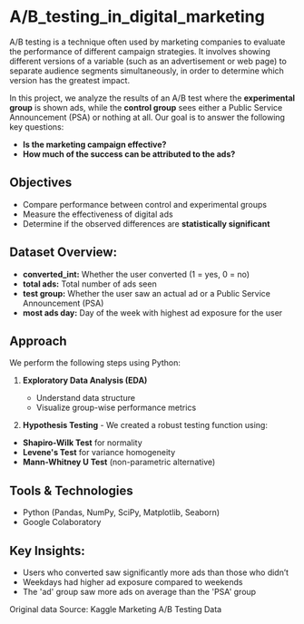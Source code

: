 # A/B_testing_in_digital_marketing
A/B testing is a technique often used by marketing companies to evaluate the performance of different campaign strategies. It involves showing different versions of a variable (such as an advertisement or web page) to separate audience segments simultaneously, in order to determine which version has the greatest impact.

In this project, we analyze the results of an A/B test where the **experimental group** is shown ads, while the **control group** sees either a Public Service Announcement (PSA) or nothing at all. Our goal is to answer the following key questions:

- **Is the marketing campaign effective?**
- **How much of the success can be attributed to the ads?**

## Objectives
- Compare performance between control and experimental groups  
- Measure the effectiveness of digital ads  
- Determine if the observed differences are **statistically significant**

## Dataset Overview:
-  **converted_int:** Whether the user converted (1 = yes, 0 = no)
-  **total ads:** Total number of ads seen
-  **test group:** Whether the user saw an actual ad or a Public Service Announcement (PSA)
-  **most ads day:** Day of the week with highest ad exposure for the user

## Approach
We perform the following steps using Python:

1. **Exploratory Data Analysis (EDA)**  
   - Understand data structure  
   - Visualize group-wise performance metrics  

2. **Hypothesis Testing** - We created a robust testing function using:
  - **Shapiro-Wilk Test** for normality
  - **Levene's Test** for variance homogeneity
  - **Mann-Whitney U Test** (non-parametric alternative)

## Tools & Technologies

- Python (Pandas, NumPy, SciPy, Matplotlib, Seaborn)
- Google Colaboratory

## Key Insights:
  - Users who converted saw significantly more ads than those who didn’t
  - Weekdays had higher ad exposure compared to weekends
  - The 'ad' group saw more ads on average than the 'PSA' group

Original data Source: Kaggle Marketing A/B Testing Data


